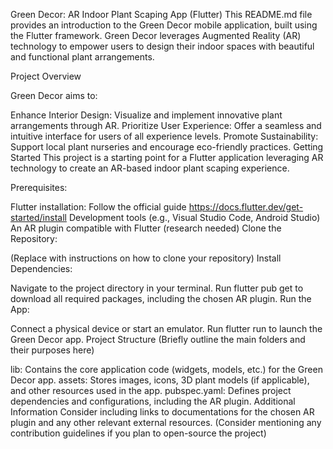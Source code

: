 Green Decor: AR Indoor Plant Scaping App (Flutter)
This README.md file provides an introduction to the Green Decor mobile application, built using the Flutter framework. Green Decor leverages Augmented Reality (AR) technology to empower users to design their indoor spaces with beautiful and functional plant arrangements.

Project Overview

Green Decor aims to:

Enhance Interior Design: Visualize and implement innovative plant arrangements through AR.
Prioritize User Experience: Offer a seamless and intuitive interface for users of all experience levels.
Promote Sustainability: Support local plant nurseries and encourage eco-friendly practices.
Getting Started
This project is a starting point for a Flutter application leveraging AR technology to create an AR-based indoor plant scaping experience.

Prerequisites:

Flutter installation: Follow the official guide https://docs.flutter.dev/get-started/install
Development tools (e.g., Visual Studio Code, Android Studio)
An AR plugin compatible with Flutter (research needed)
Clone the Repository:

(Replace with instructions on how to clone your repository)
Install Dependencies:

Navigate to the project directory in your terminal.
Run flutter pub get to download all required packages, including the chosen AR plugin.
Run the App:

Connect a physical device or start an emulator.
Run flutter run to launch the Green Decor app.
Project Structure
(Briefly outline the main folders and their purposes here)

lib: Contains the core application code (widgets, models, etc.) for the Green Decor app.
assets: Stores images, icons, 3D plant models (if applicable), and other resources used in the app.
pubspec.yaml: Defines project dependencies and configurations, including the AR plugin.
Additional Information
Consider including links to documentations for the chosen AR plugin and any other relevant external resources.
(Consider mentioning any contribution guidelines if you plan to open-source the project)
